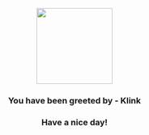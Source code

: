 <p align="center">
            <img src="https://raw.githubusercontent.com/PokeAPI/sprites/master/sprites/pokemon/599.png" width="150" height="150">
          </p>
          <h3 align="center">You have been greeted by - <b>Klink</b></h3>
          <h3 align="center">Have a nice day!</h3>
        